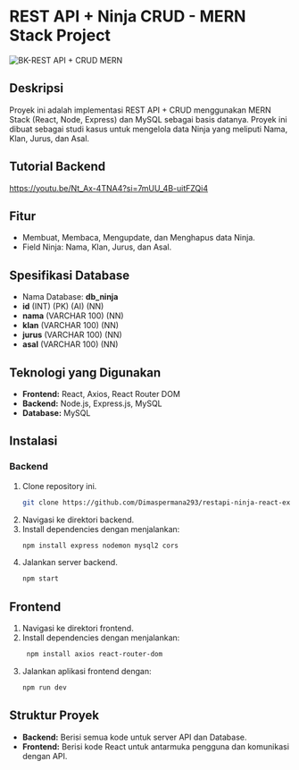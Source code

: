 # REST API + Ninja CRUD - MERN Stack Project
![BK-REST API + CRUD MERN](https://github.com/user-attachments/assets/426a2548-184d-47f6-83b2-53ccd7af25cd)

## Deskripsi
Proyek ini adalah implementasi REST API + CRUD menggunakan MERN Stack (React, Node, Express) dan MySQL sebagai basis datanya. Proyek ini dibuat sebagai studi kasus untuk mengelola data Ninja yang meliputi Nama, Klan, Jurus, dan Asal.

## Tutorial Backend
https://youtu.be/Nt_Ax-4TNA4?si=7mUU_4B-uitFZQi4

## Fitur
- Membuat, Membaca, Mengupdate, dan Menghapus data Ninja.
- Field Ninja: Nama, Klan, Jurus, dan Asal.

## Spesifikasi Database
- Nama Database: **db_ninja**
- **id** (INT) (PK) (AI) (NN)
- **nama** (VARCHAR 100) (NN)
- **klan** (VARCHAR 100) (NN)
- **jurus** (VARCHAR 100) (NN)
- **asal** (VARCHAR 100) (NN)

## Teknologi yang Digunakan
- **Frontend:** React, Axios, React Router DOM
- **Backend:** Node.js, Express.js, MySQL
- **Database:** MySQL

## Instalasi

### Backend
1. Clone repository ini.
   ```bash
   git clone https://github.com/Dimaspermana293/restapi-ninja-react-express-mysql-yt
3. Navigasi ke direktori backend.
4. Install dependencies dengan menjalankan:
   ```bash
   npm install express nodemon mysql2 cors
5. Jalankan server backend.
   ```bash
   npm start

## Frontend
1. Navigasi ke direktori frontend.
2. Install dependencies dengan menjalankan:
   ```bash
    npm install axios react-router-dom
3. Jalankan aplikasi frontend dengan:
    ```bash
    npm run dev

## Struktur Proyek
- **Backend:** Berisi semua kode untuk server API dan Database.
- **Frontend:** Berisi kode React untuk antarmuka pengguna dan komunikasi dengan API.
